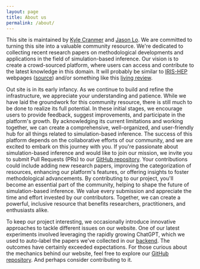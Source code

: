 ```yaml
---
layout: page
title: About us
permalink: /about/
---
```


This site is maintained by [Kyle Cranmer](https://scholar.google.com/citations?user=EZjSxgwAAAAJ&hl=en&oi=ao) and [Jason Lo](https://scholar.google.com/citations?user=84y-HKEAAAAJ&hl=en&oi=ao). We are committed to turning this site into a valuable community resource. We're dedicated to collecting recent research papers on methodological developments and applications in the field of simulation-based inference. Our vision is to create a crowd-sourced platform, where users can access and contribute to the latest knowledge in this domain. It will probably be similar to [IRIS-HEP](https://iris-hep.org) webpages ([source](http://github.com/iris-hep/iris-hep.github.io-source)) and/or something like this [living review](https://github.com/iml-wg/HEPML-LivingReview).

Out site is in its early infancy. As we continue to build and refine the infrastructure, we appreciate your understanding and patience. While we have laid the groundwork for this community resource, there is still much to be done to realize its full potential. In these initial stages, we encourage users to provide feedback, suggest improvements, and participate in the platform's growth. By acknowledging its current limitations and working together, we can create a comprehensive, well-organized, and user-friendly hub for all things related to simulation-based inference. The success of this platform depends on the collaborative efforts of our community, and we are excited to embark on this journey with you. If you're passionate about simulation-based inference and would like to join our mission, we invite you to submit Pull Requests (PRs) to our [GitHub repository](https://github.com/simulation-based-inference/simulation-based-inference.github.io). Your contributions could include adding new research papers, improving the categorization of resources, enhancing our platform's features, or offering insights to foster methodological advancements. By contributing to our project, you'll become an essential part of the community, helping to shape the future of simulation-based inference. We value every submission and appreciate the time and effort invested by our contributors. Together, we can create a powerful, inclusive resource that benefits researchers, practitioners, and enthusiasts alike.

To keep our project interesting, we occasionally introduce innovative approaches to tackle different issues on our website. One of our latest experiments involved leveraging the rapidly growing ChatGPT, which we used to auto-label the papers we've collected in our [backend](https://github.com/simulation-based-inference/simulation-based-inference.github.io/blob/47019414bdef4d41d0ff57c1b98460113f8db211/backend/guess_category.py). The outcomes have certainly exceeded expectations. For those curious about the mechanics behind our website, feel free to explore our [GitHub repository](https://github.com/simulation-based-inference/simulation-based-inference.github.io). And perhaps consider contributing to it.
